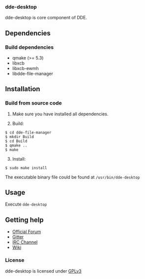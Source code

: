 ### dde-desktop

dde-desktop is core component of DDE.

## Dependencies

### Build dependencies

* qmake (>= 5.3) 
* libxcb 
* libxcb-ewmh 
* libdde-file-manager


## Installation

### Build from source code

1. Make sure you have installed all dependencies.

2. Build: 
```
$ cd dde-file-manager
$ mkdir Build
$ cd Build
$ qmake ..
$ make
```

3. Install:
```
$ sudo make install
```

The executable binary file could be found at `/usr/bin/dde-desktop` 

## Usage

Execute `dde-desktop`

## Getting help
* [Official Forum](https://bbs.deepin.org/)
* [Gitter](https://gitter.im/orgs/linuxdeepin/rooms)
* [IRC Channel](https://webchat.freenode.net/?channels=deepin)
* [Wiki](http://wiki.deepin.org/)

### License

dde-desktop is licensed under [GPLv3](LICENSE)
